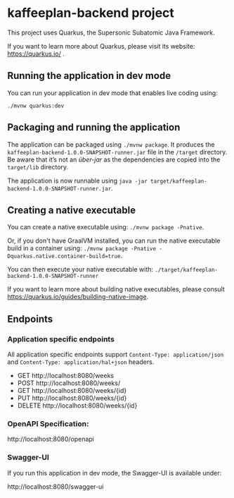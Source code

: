 # kaffeeplan-backend project

This project uses Quarkus, the Supersonic Subatomic Java Framework.

If you want to learn more about Quarkus, please visit its website: https://quarkus.io/ .

## Running the application in dev mode

You can run your application in dev mode that enables live coding using:
```
./mvnw quarkus:dev
```

## Packaging and running the application

The application can be packaged using `./mvnw package`.
It produces the `kaffeeplan-backend-1.0.0-SNAPSHOT-runner.jar` file in the `/target` directory.
Be aware that it’s not an _über-jar_ as the dependencies are copied into the `target/lib` directory.

The application is now runnable using `java -jar target/kaffeeplan-backend-1.0.0-SNAPSHOT-runner.jar`.

## Creating a native executable

You can create a native executable using: `./mvnw package -Pnative`.

Or, if you don't have GraalVM installed, you can run the native executable build in a container using: `./mvnw package -Pnative -Dquarkus.native.container-build=true`.

You can then execute your native executable with: `./target/kaffeeplan-backend-1.0.0-SNAPSHOT-runner`

If you want to learn more about building native executables, please consult https://quarkus.io/guides/building-native-image.


## Endpoints
### Application specific endpoints
All application specific endpoints support `Content-Type: application/json` and `Content-Type: application/hal+json` headers.
* GET http://localhost:8080/weeks
* POST http://localhost:8080/weeks/
* GET http://localhost:8080/weeks/{id}
* PUT http://localhost:8080/weeks/{id}
* DELETE http://localhost:8080/weeks/{id}

### OpenAPI Specification:

http://localhost:8080/openapi

### Swagger-UI
If you run this application in dev mode, the Swagger-UI is available under:

http://localhost:8080/swagger-ui


